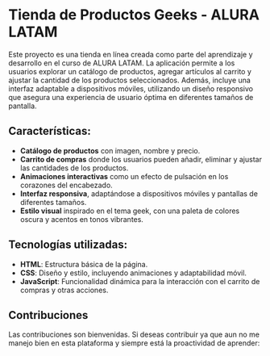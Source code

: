 # Tienda de Productos Geeks - ALURA LATAM

Este proyecto es una tienda en línea creada como parte del aprendizaje y desarrollo en el curso de ALURA LATAM. La aplicación permite a los usuarios explorar un catálogo de productos, agregar artículos al carrito y ajustar la cantidad de los productos seleccionados. Además, incluye una interfaz adaptable a dispositivos móviles, utilizando un diseño responsivo que asegura una experiencia de usuario óptima en diferentes tamaños de pantalla.

## Características:
- **Catálogo de productos** con imagen, nombre y precio.
- **Carrito de compras** donde los usuarios pueden añadir, eliminar y ajustar las cantidades de los productos.
- **Animaciones interactivas** como un efecto de pulsación en los corazones del encabezado.
- **Interfaz responsiva**, adaptándose a dispositivos móviles y pantallas de diferentes tamaños.
- **Estilo visual** inspirado en el tema geek, con una paleta de colores oscura y acentos en tonos vibrantes.

## Tecnologías utilizadas:
- **HTML**: Estructura básica de la página.
- **CSS**: Diseño y estilo, incluyendo animaciones y adaptabilidad móvil.
- **JavaScript**: Funcionalidad dinámica para la interacción con el carrito de compras y otras acciones.

## Contribuciones

Las contribuciones son bienvenidas. Si deseas contribuir ya que aun no me manejo bien en esta plataforma y siempre está la proactividad de aprender:
